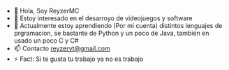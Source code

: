 - 👋 Hola, Soy ReyzerMC
- 👀 Estoy interesado en el desarroyo de videojuegos y software
- 🌱 Actualmente estoy aprendiendo (Por mi cuenta) distintos lenguajes de prgramacion, se bastante de Python y un poco de Java, también en usado un poco C y C#
- 📫 Contacto reyzervt@gmail.com
- ⚡ Fact: Si te gusta tu trabajo ya no es trabajo
